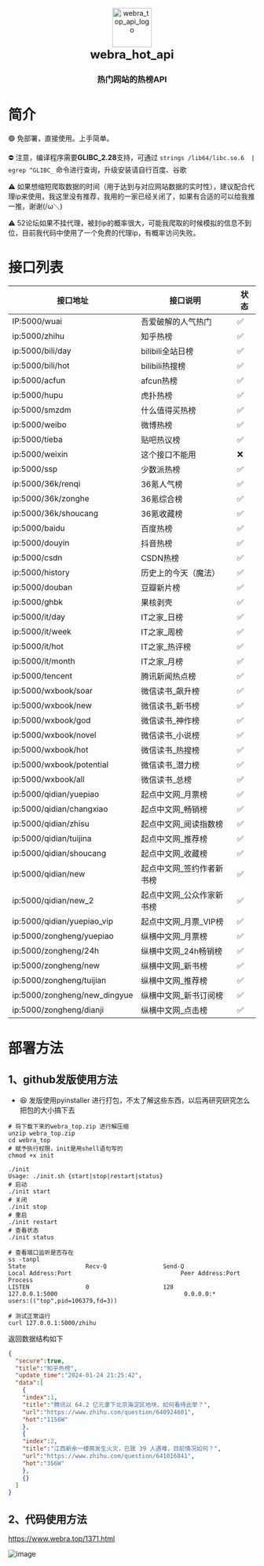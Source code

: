 

<p align="center">
  <a href="https://webra.top" target="_blank"><img src="https://github.com/wiuid/webra_hot_api/assets/61615298/554ab508-c376-4f4f-b67f-ed726599caf4" alt="webra_top_api_logo" width="80" /></a>
  <br>
  <span style="font-size: 24px;"><strong>webra_hot_api</strong></span>
</p>
<h3 align="center">热门网站的热榜API</h3>





# 简介
🟢 免部署，直接使用。上手简单。

⛔ 注意，编译程序需要**GLIBC_2.28**支持，可通过 `strings /lib64/libc.so.6  | egrep ^GLIBC_` 命令进行查询，升级安装请自行百度、谷歌

⚠️ 如果想缩短爬取数据的时间（用于达到与对应网站数据的实时性），建议配合代理ip来使用，我这里没有推荐，我用的一家已经关闭了，如果有合适的可以给我推一推，谢谢(/ω＼)

⚠️ 52论坛如果不挂代理，被封ip的概率很大，可能我爬取的时候模拟的信息不到位，目前我代码中使用了一个免费的代理ip，有概率访问失败。

# 接口列表
| 接口地址             | 接口说明             |状态|
| -------------------- | -------------------- |------------|
| IP:5000/wuai         | 吾爱破解的人气热门   |✅|
| ip:5000/zhihu        | 知乎热榜             |✅|
| ip:5000/bili/day     | bilibili全站日榜     |✅|
| ip:5000/bili/hot     | bilibili热搜榜       |✅|
| ip:5000/acfun        | afcun热榜            |✅|
| ip:5000/hupu         | 虎扑热榜             |✅|
| ip:5000/smzdm        | 什么值得买热榜       |✅|
| ip:5000/weibo        | 微博热榜             |✅|
| ip:5000/tieba        | 贴吧热议榜           |✅|
| ip:5000/weixin       | 这个接口不能用       |❌|
| ip:5000/ssp          | 少数派热榜           |✅|
| ip:5000/36k/renqi    | 36氪人气榜           |✅|
| ip:5000/36k/zonghe   | 36氪综合榜           |✅|
| ip:5000/36k/shoucang | 36氪收藏榜           |✅|
| ip:5000/baidu        | 百度热榜             |✅|
| ip:5000/douyin       | 抖音热榜             |✅|
| ip:5000/csdn         | CSDN热榜             |✅|
| ip:5000/history      | 历史上的今天（魔法） |✅|
| ip:5000/douban       | 豆瓣新片榜           |✅|
| ip:5000/ghbk         | 果核剥壳             |✅|
|ip:5000/it/day                |    IT之家_日榜| ✅|
|ip:5000/it/week               |     IT之家_周榜| ✅|
|ip:5000/it/hot                |    IT之家_热评榜| ✅|
|ip:5000/it/month              |      IT之家_月榜| ✅|
|ip:5000/tencent               |    腾讯新闻热点榜| ✅|
|ip:5000/wxbook/soar           |         微信读书_飙升榜| ✅|
|ip:5000/wxbook/new            |        微信读书_新书榜| ✅|
|ip:5000/wxbook/god            |        微信读书_神作榜| ✅|
|ip:5000/wxbook/novel          |          微信读书_小说榜| ✅|
|ip:5000/wxbook/hot            |        微信读书_热搜榜| ✅|
|ip:5000/wxbook/potential      |              微信读书_潜力榜| ✅|
|ip:5000/wxbook/all            |        微信读书_总榜| ✅|
|ip:5000/qidian/yuepiao        |            起点中文网_月票榜| ✅|
|ip:5000/qidian/changxiao      |              起点中文网_畅销榜| ✅|
|ip:5000/qidian/zhisu          |          起点中文网_阅读指数榜| ✅|
|ip:5000/qidian/tuijina        |            起点中文网_推荐榜| ✅|
|ip:5000/qidian/shoucang       |             起点中文网_收藏榜| ✅|
|ip:5000/qidian/new            |        起点中文网_签约作者新书榜| ✅|
|ip:5000/qidian/new_2          |          起点中文网_公众作家新书榜| ✅|
|ip:5000/qidian/yuepiao_vip    |                起点中文网_月票_VIP榜| ✅|
|ip:5000/zongheng/yuepiao      |              纵横中文网_月票榜| ✅|
|ip:5000/zongheng/24h          |          纵横中文网_24h畅销榜| ✅|
|ip:5000/zongheng/new          |          纵横中文网_新书榜| ✅|
|ip:5000/zongheng/tuijian      |              纵横中文网_推荐榜| ✅|
|ip:5000/zongheng/new_dingyue  |                  纵横中文网_新书订阅榜| ✅|
|ip:5000/zongheng/dianji       |             纵横中文网_点击榜| ✅|

# 部署方法
## 1、github发版使用方法

- 😆 发版使用pyinstaller 进行打包，不太了解这些东西，以后再研究研究怎么把包的大小搞下去

```shell
# 将下载下来的webra_top.zip 进行解压缩
unzip webra_top.zip
cd webra_top
# 赋予执行权限，init是用shell语句写的
chmod +x init

./init
Usage: ./init.sh {start|stop|restart|status}
# 启动
./init start
# 关闭
./init stop
# 重启
./init restart
# 查看状态
./init status

# 查看端口监听是否存在
ss -tanpl
State                 Recv-Q                Send-Q                               Local Address:Port                               Peer Address:Port               Process                                         
LISTEN                0                     128                                      127.0.0.1:5000                                    0.0.0.0:*                   users:(("top",pid=106379,fd=3))                

# 测试正常运行
curl 127.0.0.1:5000/zhihu

```

返回数据结构如下

```json
{
  "secure":true,
  "title":"知乎热榜",
  "update_time":"2024-01-24 21:25:42",
  "data":[
    {
    "index":1,
    "title":"腾讯以 64.2 亿元拿下北京海淀区地块，如何看待此举？",
    "url":"https://www.zhihu.com/question/640924601",
    "hot":"1156W"
    },
    {
    "index":2,
    "title":"江西新余一楼房发生火灾，已致 39 人遇难，目前情况如何？",
    "url":"https://www.zhihu.com/question/641016841",
    "hot":"356W"
    },
    {}
  ]
}
```


## 2、代码使用方法
https://www.webra.top/1371.html

![image](https://github.com/wiuid/webra_hot/assets/61615298/560b52ea-94f6-4e92-829e-124791e39042)


